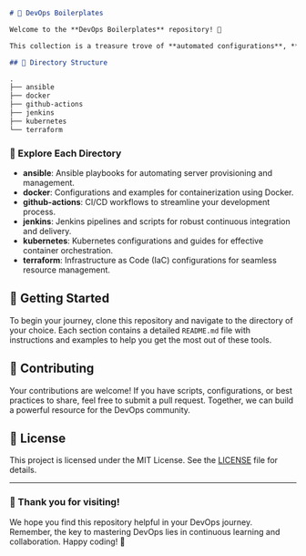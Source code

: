 

```markdown
# 🚀 DevOps Boilerplates

Welcome to the **DevOps Boilerplates** repository! 🌟

This collection is a treasure trove of **automated configurations**, **scripts**, and **best practices** for various DevOps tools and methodologies. Designed for **Cloud Engineers**, **DevOps Practitioners**, and **SREs**, this repository serves as a comprehensive guide for managing infrastructure efficiently and effectively.

## 📂 Directory Structure

.
├── ansible
├── docker
├── github-actions
├── jenkins
├── kubernetes
└── terraform
```

### 🌟 Explore Each Directory

- **ansible**: Ansible playbooks for automating server provisioning and management.
- **docker**: Configurations and examples for containerization using Docker.
- **github-actions**: CI/CD workflows to streamline your development process.
- **jenkins**: Jenkins pipelines and scripts for robust continuous integration and delivery.
- **kubernetes**: Kubernetes configurations and guides for effective container orchestration.
- **terraform**: Infrastructure as Code (IaC) configurations for seamless resource management.

## 🚀 Getting Started

To begin your journey, clone this repository and navigate to the directory of your choice. Each section contains a detailed `README.md` file with instructions and examples to help you get the most out of these tools.

## 🤝 Contributing

Your contributions are welcome! If you have scripts, configurations, or best practices to share, feel free to submit a pull request. Together, we can build a powerful resource for the DevOps community.

## 📜 License

This project is licensed under the MIT License. See the [LICENSE](LICENSE) file for details.

---

### 🙌 Thank you for visiting!

We hope you find this repository helpful in your DevOps journey. Remember, the key to mastering DevOps lies in continuous learning and collaboration. Happy coding! 🎉
